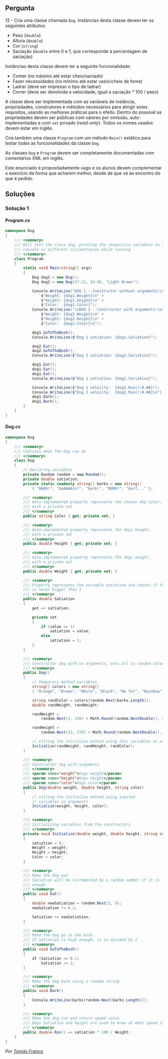 ## Pergunta

12 - Cria uma classe chamada `Dog`. Instâncias desta classe devem ter os
seguintes atributos:

* Peso (`double`)
* Altura (`double`)
* Cor (`string`)
* Saciação (`double` entre 0 e 1, que corresponde à percentagem de saciação)

Instâncias desta classe devem ter a seguinte funcionalidade:

* Comer (no máximo até estar cheio/saciado)
* Fazer necessidades (no mínimo até estar vazio/cheio de fome)
* Ladrar (deve ser impresso o tipo de ladrar)
* Correr (deve ser devolvida a velocidade, igual a saciação * 100 / peso)

A classe deve ser implementada com as variáveis de instância, propriedades,
construtores e métodos necessários para atingir estes requisitos, usando as
melhores práticas para o efeito. Dentro do possível as propriedades devem ser
públicas com valores por omissão, auto-implementadas e com `set` privado
(_read-only_). Todos os nomes usados devem estar em inglês.

Cria também uma classe `Program` com um método `Main()` estático para testar
todas as funcionalidades da classe `Dog`.

As classes `Dog` e `Program` devem ser completamente documentadas com
comentários XML em inglês.

Este enunciado é propositadamente vago e os alunos devem complementar o
exercício da forma que acharem melhor, desde de que vá ao encontro do que é
pedido.

## Soluções

### Solução 1

#### Program.cs

```cs
namespace Dog
{
    /// <summary>
    /// Will test the class dog, printing the respective variables on the
    /// console in different circumstances while running
    /// </summary>
    class Program
    {
        static void Main(string[] args)
        {
            Dog dog1 = new Dog();
            Dog dog2 = new Dog(57.21, 54.66, "Light Brown");

            Console.WriteLine("DOG 1 - Constructor without arguments:\n" +
                $"Weight: {dog1.Weight}\n" +
                $"Height: {dog1.Height}\n" +
                $"Color:  {dog1.Color}");
            Console.WriteLine("\nDOG 2 - Constructor with arguments:\n" +
                $"Weight: {dog2.Weight}\n" +
                $"Height: {dog2.Height}\n" +
                $"Color:  {dog2.Color}\n");

            dog1.GoToTheBush();
            Console.WriteLine($"Dog 1 satiation: {dog1.Satiation}");

            dog2.Eat();
            dog2.GoToTheBush();
            Console.WriteLine($"Dog 2 satiation: {dog2.Satiation}");

            dog1.Eat();
            dog1.Eat();
            dog1.Eat();
            Console.WriteLine($"Dog 1 satiation: {dog1.Satiation}");

            Console.WriteLine($"Dog 1 velocity:  {dog1.Run():#.##}");
            Console.WriteLine($"Dog 2 velocity:  {dog2.Run():#.##}\n");
            dog1.Bark();
            dog1.Bark();
        }
    }
}
```

#### Dog.cs

```cs
namespace Dog
{
    /// <summary>
    /// Contains what the Dog can do
    /// </summary>
    class Dog
    {
        // Declaring variables
        private Random random = new Random();
        private double satiation;
        private static readonly string[] barks = new string[]
            { "BARK!", "baAAAArk!", "bork!", "BORK!", "Aurf..." };

        /// <summary>
        /// Auto-implemented property represents the chosen dog color, 
        /// with a private set
        /// </summary>
        public string Color { get; private set; }

        /// <summary>
        /// Auto-implemented property represents the dogs height, 
        /// with a private set
        /// </summary>
        public double Height { get; private set; }

        /// <summary>
        /// Auto-implemented property represents the dogs weight, 
        /// with a private set
        /// </summary>
        public double Weight { get; private set; }

        /// <summary>
        /// Property represents the variable satiation and checks if the value
        /// is never bigger than 1
        /// </summary>
        public double Satiation
        {
            get => satiation;

            private set
            {
                if (value <= 1)
                    satiation = value;
                else
                    satiation = 1;
            }
        }

        /// <summary>
        /// Constructor dog with no arguments, sets all to random values
        /// </summary>
        public Dog()
        {
            // Temporary method variables
            string[] colors = new string[]
            { "Orange", "Brown", "White", "Black", "No fur", "Rainbow" };

            string randColor = colors[random.Next(barks.Length)];
            double randWeight, randHeight;

            randWeight =
                random.Next(2, 120) + Math.Round(random.NextDouble(), 2);

            randHeight =
                random.Next(15, 170) + Math.Round(random.NextDouble(), 2);

            // Calling the initialize method using this variables as arguments
            Initialize(randWeight, randHeight, randColor);
        }

        /// <summary>
        /// Constructor dog with arguments
        /// </summary>
        /// <param name="weight">Dogs weight</param>
        /// <param name="height">Dogs height</param>
        /// <param name="color">Dogs color</param>
        public Dog(double weight, double height, string color)
        {
            // Calling the initialize method using inputed
            // variables as arguments
            Initialize(weight, height, color);
        }

        /// <summary>
        /// Initializing variables from the constructors  
        /// </summary>
        private void Initialize(double weight, double height, string color)
        {
            satiation = 0;
            Weight = weight;
            Height = height;
            Color = color;
        }

        /// <summary>
        /// Make the dog eat.
        /// Satiation will be incremented by a random number if it is low 
        /// enough
        /// </summary>
        public void Eat()
        {
            double newSatiation = random.Next(1, 9);
            newSatiation *= 0.1;

            Satiation += newSatiation;
        }

        /// <summary>
        /// Make the dog go to the bush.
        /// If satiation is high enough, it is divided by 2
        /// </summary>
        public void GoToTheBush()
        {
            if (Satiation >= 0.1)
                Satiation /= 2;
        }

        /// <summary>
        /// Make the dog bark using a random string
        /// </summary>
        public void Bark()
        {
            Console.WriteLine(barks[random.Next(barks.Length)]);
        }

        /// <summary>
        /// Make the dog run and return speed value
        /// Dogs Satiation and height are used to know at what speed it can go
        /// </summary>
        public double Run() => satiation * 100 / Weight;
    }
}
```

*Por [Tomás Franco](https://github.com/ThomasFranque)*